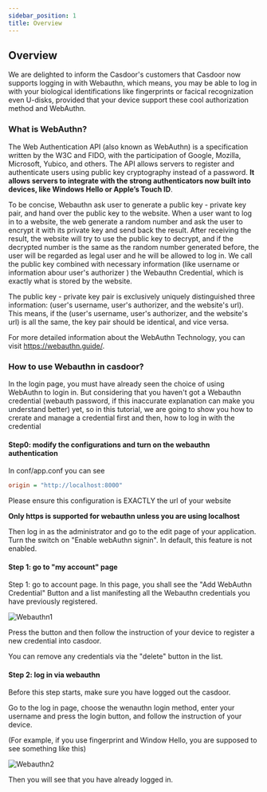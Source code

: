 ```yaml
---
sidebar_position: 1
title: Overview
---
```


## Overview
We are delighted to inform the Casdoor's customers that Casdoor now supports logging in with Webauthn, which means, you may be able to log in with your biological identifications like fingerprints or facical recognization even U-disks, provided that your device support these cool authorization method and WebAuthn.

### What is WebAuthn?

The Web Authentication API (also known as WebAuthn) is a specification written by the W3C and FIDO, with the participation of Google, Mozilla, Microsoft, Yubico, and others. The API allows servers to register and authenticate users using public key cryptography instead of a password. **It allows servers to integrate with the strong authenticators now built into devices, like Windows Hello or Apple’s Touch ID**. 

To be concise, Webauthn ask user to generate a public key - private key pair, and hand over the public key to the website. When a user want to log in to a website, the web generate a random number and ask the user to encrypt it with its private key and send back the result. After receiving the result, the website will try to use the public key to decrypt, and if the decrypted number is the same as the random number generated before, the user will be regarded as legal user and he will be allowed to log in. We call the public key combined with necessary information (like username or information abour user's authorizer ) the Webauthn Credential, which is exactly what is stored by the website.

The public key - private key pair is exclusively uniquely distinguished three information: (user's username, user's authorizer, and the website's url). This means, if the (user's username, user's authorizer, and the website's url) is all the same, the key pair should be identical, and vice versa.

For more detailed information about the WebAuthn Technology, you can visit <https://webauthn.guide/>.

### How to use Webauthn in casdoor?

In the login page, you must have already seen the choice of using WebAuthn to login in. But considering that you haven't got a Webauthn credential (webauth password, if this inaccurate explanation can make you understand better) yet, so in this tutorial, we are going to show you how to crerate and manage a credential first and then, how to log in with the credential

#### Step0: modify the configurations and turn on the webauthn authentication
In conf/app.conf you can see
```ini
origin = "http://localhost:8000"
```
Please ensure this configuration is EXACTLY the url of your website

**Only https is supported for webauthn unless you are using localhost**

Then log in as the administrator and go to the edit page of your application. Turn the switch on "Enable webAuthn signin". In default, this feature is not enabled.

#### Step 1: go to "my account" page

Step 1: go to account page. In this page, you shall see the "Add WebAuthn Credential" Button and a list manifesting all the Webauthn credentials you have previously registered.

![Webauthn1](/img/webauthn/webauthn.png)

Press the button and then follow the instruction of your device to register a new credential into casdoor.

You can remove any credentials via the "delete" button in the list.

#### Step 2: log in via webauthn 
Before this step starts, make sure you have logged out the casdoor.

Go to the log in page, choose the wenauthn login method, enter your username and press the login button, and follow the instruction of your device.

(For example, if you use fingerprint and Window Hello, you are supposed to see something like this)

![Webauthn2](/img/webauthn/login_webauthn.png)

Then you will see that you have already logged in.



